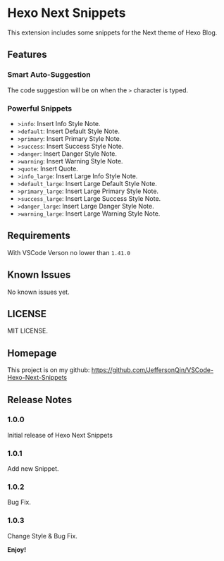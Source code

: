 # Hexo Next Snippets

This extension includes some snippets for the Next theme of Hexo Blog.

## Features

### Smart Auto-Suggestion

The code suggestion will be on when the `>` character is typed.

### Powerful Snippets

- `>info`: Insert Info Style Note.
- `>default`: Insert Default Style Note.
- `>primary`: Insert Primary Style Note.
- `>success`: Insert Success Style Note.
- `>danger`: Insert Danger Style Note.
- `>warning`: Insert Warning Style Note.
- `>quote`: Insert Quote.
- `>info_large`: Insert Large Info Style Note.
- `>default_large`: Insert Large Default Style Note.
- `>primary_large`: Insert Large Primary Style Note.
- `>success_large`: Insert Large Success Style Note.
- `>danger_large`: Insert Large Danger Style Note.
- `>warning_large`: Insert Large Warning Style Note.

## Requirements

With VSCode Verson no lower than `1.41.0`

## Known Issues

No known issues yet.

## LICENSE

MIT LICENSE.

## Homepage

This project is on my github: https://github.com/JeffersonQin/VSCode-Hexo-Next-Snippets

## Release Notes

### 1.0.0

Initial release of Hexo Next Snippets

### 1.0.1

Add new Snippet.

### 1.0.2

Bug Fix.

### 1.0.3

Change Style & Bug Fix.

**Enjoy!**
